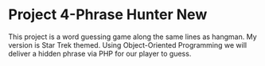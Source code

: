 # Project 4-Phrase Hunter New
 This project is a word guessing game along the same lines as hangman. My version is Star Trek themed.
 Using Object-Oriented Programming we will deliver a hidden phrase via PHP for our player to guess.
